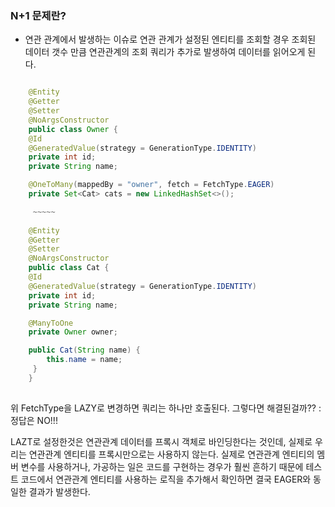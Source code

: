 ### N+1 문제란?

- 연관 관계에서 발생하는 이슈로 연관 관계가 설정된 엔티티를 조회할 경우 조회된 데이터 갯수 만큼 연관관계의 조회 쿼리가 추가로 발생하여 데이터를 읽어오게 된다.

```java

    @Entity
    @Getter
    @Setter
    @NoArgsConstructor
    public class Owner {
    @Id
    @GeneratedValue(strategy = GenerationType.IDENTITY)
    private int id;
    private String name;

    @OneToMany(mappedBy = "owner", fetch = FetchType.EAGER)
    private Set<Cat> cats = new LinkedHashSet<>();

     ~~~~~
	
    @Entity
    @Getter
    @Setter
    @NoArgsConstructor
    public class Cat {
    @Id
    @GeneratedValue(strategy = GenerationType.IDENTITY)
    private int id;
    private String name;

    @ManyToOne
    private Owner owner;

    public Cat(String name) {
        this.name = name;
     }
    }
    
```

위 FetchType을 LAZY로 변경하면 쿼리는 하나만 호출된다. 그렇다면 해결된걸까??
: 정답은 NO!!!


LAZT로 설정한것은 연관관계 데이터를 프록시 객체로 바인딩한다는 것인데, 실제로 우리는 연관관계 엔티티를 프록시만으로는 사용하지 않는다. 실제로 연관관계 엔티티의 멤버 변수를 사용하거나, 가공하는 일은 코드를 구현하는 경우가 훨씬 흔하기 때문에 테스트 코드에서 연관관계 엔티티를 사용하는 로직을 추가해서 확인하면 결국 EAGER와 동일한 결과가 발생한다.


####

